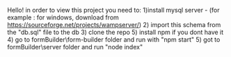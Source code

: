 Hello!
in order to view this project you need to:
1)install mysql server - (for example : for windows, download from https://sourceforge.net/projects/wampserver/)
2) import this schema from the "db.sql" file to the db 
3) clone the repo
5) install npm if you dont have it 
4) go to formBuilder\form-builder folder and run with "npm start" 
5) got to formBuilder\server folder and run "node index"
